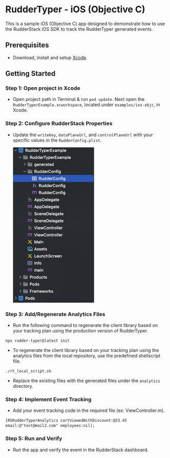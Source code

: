 # RudderTyper - iOS (Objective C)

This is a sample iOS (Objective C) app designed to demonstrate how to use the RudderStack iOS SDK to track the RudderTyper generated events.

## Prerequisites

- Download, install and setup [Xcode](https://apps.apple.com/us/app/xcode/id497799835?mt=12).

## Getting Started

### Step 1: Open project in Xcode

- Open project path in Terminal & run `pod update`. Next open the `RudderTyperExample.xcworkspace`, located under `examples/ios-objc`, in Xcode.

### Step 2: Configure RudderStack Properties

- Update the `writeKey`, `dataPlaneUrl`, and `controlPlaneUrl` with your specific values in the `RudderConfig.plist`.

  ![RudderConfig](screenshots/rudderConfig_path.png)

### Step 3: Add/Regenerate Analytics Files

- Run the following command to regenerate the client library based on your tracking plan using the production version of RudderTyper.

```
npx rudder-typer@latest init
```

- To regenerate the client library based on your tracking plan using the analytics files from the local repository, use the predefined shellscript file.

```
./rt_local_script.sh
```

- Replace the existing files with the generated files under the `analytics` directory.

### Step 4: Implement Event Tracking

- Add your event tracking code in the required file (ex: ViewController.m).

```
[RSRudderTyperAnalytics cartViewedWithDiscount:@23.45 email:@"test@mail2.com" employees:nil];
```

### Step 5: Run and Verify

- Run the app and verify the event in the RudderStack dashboard.

